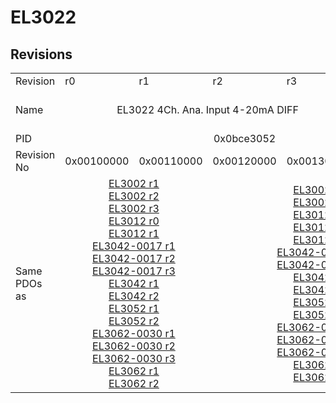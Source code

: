 # EL3022

## Revisions
<table>
<tr>
<td>Revision</td>
<td>r0</td>
<td>r1</td>
<td>r2</td>
<td>r3</td>
<td>r4</td>
</tr>
<tr>
<td>Name</td>
<td colspan=4 align="center">EL3022 4Ch. Ana. Input 4-20mA DIFF</td>
<td>EL3022 2Ch. Ana. Input 4-20mA DIFF</td>
</tr>
<tr>
<td>PID</td>
<td colspan=5 align="center">0x0bce3052</td>
</tr>
<tr>
<td>Revision No</td>
<td>0x00100000</td>
<td>0x00110000</td>
<td>0x00120000</td>
<td>0x00130000</td>
<td>0x00140000</td>
</tr>
<tr>
<td>Same PDOs as</td>
<td colspan=2 align="center"><a href="EL3002.md">EL3002 r1</a><br/><a href="EL3002.md">EL3002 r2</a><br/><a href="EL3002.md">EL3002 r3</a><br/><a href="EL3012.md">EL3012 r0</a><br/><a href="EL3012.md">EL3012 r1</a><br/><a href="EL3042-0017.md">EL3042-0017 r1</a><br/><a href="EL3042-0017.md">EL3042-0017 r2</a><br/><a href="EL3042-0017.md">EL3042-0017 r3</a><br/><a href="EL3042.md">EL3042 r1</a><br/><a href="EL3042.md">EL3042 r2</a><br/><a href="EL3052.md">EL3052 r1</a><br/><a href="EL3052.md">EL3052 r2</a><br/><a href="EL3062-0030.md">EL3062-0030 r1</a><br/><a href="EL3062-0030.md">EL3062-0030 r2</a><br/><a href="EL3062-0030.md">EL3062-0030 r3</a><br/><a href="EL3062.md">EL3062 r1</a><br/><a href="EL3062.md">EL3062 r2</a></td>
<td colspan=3 align="center"><a href="EL3002.md">EL3002 r4</a><br/><a href="EL3002.md">EL3002 r5</a><br/><a href="EL3012.md">EL3012 r2</a><br/><a href="EL3012.md">EL3012 r3</a><br/><a href="EL3012.md">EL3012 r4</a><br/><a href="EL3042-0017.md">EL3042-0017 r4</a><br/><a href="EL3042-0017.md">EL3042-0017 r5</a><br/><a href="EL3042.md">EL3042 r3</a><br/><a href="EL3042.md">EL3042 r4</a><br/><a href="EL3052.md">EL3052 r3</a><br/><a href="EL3052.md">EL3052 r4</a><br/><a href="EL3062-0015.md">EL3062-0015 r0</a><br/><a href="EL3062-0030.md">EL3062-0030 r4</a><br/><a href="EL3062-0030.md">EL3062-0030 r5</a><br/><a href="EL3062.md">EL3062 r3</a><br/><a href="EL3062.md">EL3062 r4</a></td>
</tr>
</table>

